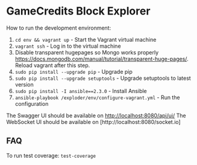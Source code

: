 # GameCredits Block Explorer

How to run the development environment:

1. `cd env && vagrant up` - Start the Vagrant virtual machine
2. `vagrant ssh` - Log in to the virtual machine
3. Disable transparent hugepages so Mongo works properly https://docs.mongodb.com/manual/tutorial/transparent-huge-pages/. Reload vagrant after this step.
4. `sudo pip install --upgrade pip` - Upgrade pip
5. `sudo pip install --upgrade setuptools` - Upgrade setuptools to latest version
6. `sudo pip install -I ansible==2.3.0` - Install Ansible
7. `ansible-playbook /exploder/env/configure-vagrant.yml` - Run the configuration

The Swagger UI should be available on [http://localhost:8080/api/ui/](http://127.0.0.1:8080/api/ui/)
The WebSocket UI should be available on [http://localhost:8080/socket.io] 

## FAQ
To run test coverage: `test-coverage`
